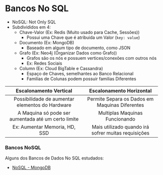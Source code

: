 # Bancos No SQL

- NoSQL: Not Only SQL
- Subdivididos em 4:
    - Chave-Valor (Ex: Redis (Muito usado para Cache, Sessões))
        - Possui uma Chave que é atribuida um Valor (`key: value`)
    - Documento (Ex: MongoDB)
        - Baseado em algum tipo de documento, como JSON
    - Grafo (Ex: Neo4j (Organizar Dados como Grafo))
        - Grafos são os nós e possuem vertices/conexões com outros nós
        - Ex: Redes Sociais
    - Column (Ex: Cloud BigTable e Cassandra)
        - Espaço de Chaves, semelhantes ao Banco Relacional
        - Familias de Colunas podem possuir familias Diferentes

|               Escalonamento Vertical                |              Escalonamento Horizontal               |
|:---------------------------------------------------:|:---------------------------------------------------:|
|   Possibilidade de aumentar elementos do Hardware   |   Permite Separa os Dados em Maquinas Diferentes    |
| A Maquina só pode ser aumentada até um certo limite |           Multiplas Maquinas Funcionando            |
|            Ex: Aumentar Memoria, HD, SSD            | Mais utilizado quando irá sofrer muitas requisições |

### Bancos NoSQL

Alguns dos Bancos de Dados No SQL estudados:

- [NoSQL - MongoDB](no_sql_mongodb.md)